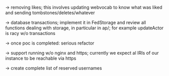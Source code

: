 -> removing likes; this involves updating webvocab to know what was
   liked and sending tombstones/deletes/whatever

-> database transactions; implement it in FedStorage and review all
   functions dealing with storage, in particular in ap/; for example
   updateActor is racy w/o transactions

-> once poc is completed: serious refactor

-> support running w/o nginx and https; currently we expect al IRIs
   of our instance to be reachable via https

-> create complete list of reserved usernames

